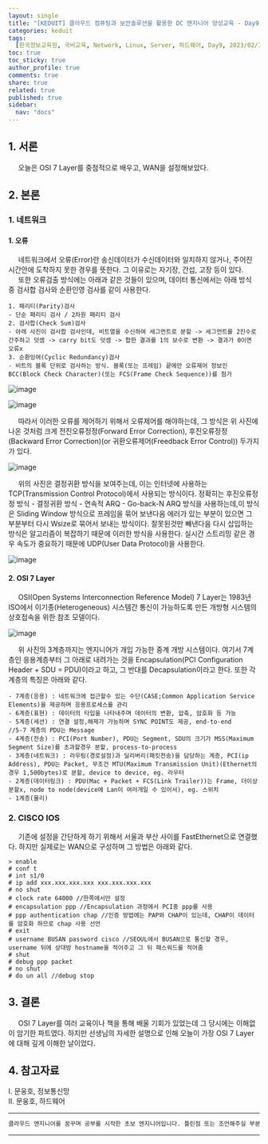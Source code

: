 ```yaml
---
layout: single
title: "[KEDUIT] 클라우드 컴퓨팅과 보안솔루션을 활용한 DC 엔지니어 양성교육 - Day9"
categories: keduit
tags:
  [한국정보교육원, 국비교육, Network, Linux, Server, 하드웨어, Day9, 2023/02/16]
toc: true
toc_sticky: true
author_profile: true
comments: true
share: true
related: true
published: true
sidebar:
  nav: "docs"
---
```


## 1. 서론

&nbsp;&nbsp;&nbsp;&nbsp; 오늘은 OSI 7 Layer를 중점적으로 배우고, WAN을 설정해보았다.

## 2. 본론

### 1. 네트워크

#### 1. 오류

&nbsp;&nbsp;&nbsp;&nbsp; 네트워크에서 오류(Error)란 송신데이터가 수신데이터와 일치하지 않거나, 주어진 시간안에 도착하지 못한 경우를 뜻한다. 그 이유로는 자기장, 간섭, 고장 등이 있다.  
&nbsp;&nbsp;&nbsp;&nbsp; 또한 오류검출 방식에는 아래과 같은 것들이 있으며, 데이터 통신에서는 아래 방식 중 검사합 검사와 순환인영 검사를 같이 사용한다.

```
1. 패리티(Parity)검사
- 단순 패리티 검사 / 2차원 패리티 검사
2. 검사합(Check Sum)검사
- 아래 사진이 검사합 검사인데, 비트열을 수신하여 세그먼트로 분할 -> 세그먼트를 2진수로 간주하고 덧셈 -> carry bit도 덧셈 -> 합한 결과를 1의 보수로 변환 -> 결과가 0이면 오류x
3. 순환잉여(Cyclic Redundancy)검사
- 비트의 블록 단위로 검사하는 방식. 블록(또는 프레임) 끝에만 오류제어 정보인 BCC(Block Check Character)(또는 FCS(Frame Check Sequence))를 첨가
```

![image](https://user-images.githubusercontent.com/124491456/219241462-cd15e010-3825-43d8-b1e8-57cbab4d2ef7.png)

![image](https://user-images.githubusercontent.com/124491456/219227112-a8c9a23f-23ac-4aba-b491-638d65db1068.png)

&nbsp;&nbsp;&nbsp;&nbsp; 따라서 이러한 오류를 제어하기 위해서 오류제어를 해야하는데, 그 방식은 위 사진에 나온 것처럼 크게 전진오류정정(Forward Error Correction), 후진오류정정(Backward Error Correction)(or 귀환오류제어(Freedback Error Control)) 두가지가 있다.

![image](https://user-images.githubusercontent.com/124491456/219227439-adb33c24-5f46-4bdc-93ac-94e8684de55e.png)

&nbsp;&nbsp;&nbsp;&nbsp; 위의 사진은 결정귀환 방식을 보여주는데, 이는 인터넷에 사용하는 TCP(Transmission Control Protocol)에서 사용되는 방식이다. 정확히는 후진오류정정 방식 - 결정귀환 방식 - 연속적 ARQ - Go-back-N ARQ 방식을 사용하는데,이 방식은 Sliding Window 방식으로 프레임을 묶어 보낸다음 에러가 있는 부분이 있으면 그 부분부터 다시 Wsize로 묶어서 보내는 방식이다. 잘못된것만 빼낸다음 다시 삽입하는 방식은 알고리즘이 복잡하기 때문에 이러한 방식을 사용한다. 실시간 스트리밍 같은 경우 속도가 중요하기 때문에 UDP(User Data Protocol)을 사용한다.

![image](https://user-images.githubusercontent.com/124491456/219247020-c04cb95e-8850-4a98-a9e1-52290f8d5583.png)

#### 2. OSI 7 Layer

&nbsp;&nbsp;&nbsp;&nbsp; OSI(Open Systems Interconnection Reference Model) 7 Layer는 1983년 ISO에서 이기종(Heterogeneous) 시스템간 통신이 가능하도록 만든 개방형 시스템의 상호접속을 위한 참조 모델이다.

![image](https://user-images.githubusercontent.com/124491456/226091798-902f173c-0d4a-4a68-9c19-3a371dd878b2.png)

&nbsp;&nbsp;&nbsp;&nbsp; 위 사진의 3계층까지는 엔지니어가 개입 가능한 중계 개방 시스템이다. 여기서 7계층인 응용계층부터 그 아래로 내려가는 것을 Encapsulation(PCI Configuration Header + SDU = PDU)이라고 하고, 그 반대를 Decapsulation이라고 한다. 또한 각 계층의 특징은 아래와 같다.

```
- 7계층(응용) : 네트워크에 접근할수 있는 수단(CASE;Common Application Service Elements)을 제공하며 응용프로세스를 관리
- 6계층(표현) : 데이터의 타입을 나타내주며 데이터의 변환, 압축, 암호화 등 가능
- 5계층(세션) : 연결 설정,해제가 가능하며 SYNC POINT도 제공, end-to-end
//5-7 계층의 PDU는 Message
- 4계층(전송) : PCI(Port Number), PDU는 Segment, SDU의 크기가 MSS(Maximum Segment Size)를 초과할경우 분할, process-to-process
- 3계층(네트워크) : 라우팅(경로설정)과 딜리버리(패킷전송)을 담당하는 계층, PCI(ip Address), PDU는 Packet, 무조건 MTU(Maximum Transmission Unit)(Ethernet의 경우 1,500bytes)로 분할, device to device, eg. 라우터
- 2계층(데이터링크) : PDU(Mac + Packet + FCS(Link Trailer))는 Frame, 더이상 분할x, node to node(device에 Lan이 여러개일 수 있어서), eg. 스위치
- 1계층(물리)
```

### 2. CISCO IOS

&nbsp;&nbsp;&nbsp;&nbsp; 기존에 설정을 간단하게 하기 위해서 서울과 부산 사이를 FastEthernet으로 연결했다. 하지만 실제로는 WAN으로 구성하며 그 방법은 아래와 같다.

```
> enable
# conf t
# int s1/0
# ip add xxx.xxx.xxx.xxx xxx.xxx.xxx.xxx
# no shut
# clock rate 64000 //한쪽에서만 설정
# encapsulation ppp //Encapsulation 과정에서 PCI중 ppp를 사용
# ppp authentication chap //인증 방법에는 PAP와 CHAP이 있는데, CHAP이 데이터를 암호화 하므로 chap 사용 선언
# exit
# username BUSAN password cisco //SEOUL에서 BUSAN으로 통신할 경우, username 뒤에 상대방 hostname을 적어주고 그 뒤 패스워드를 적어줌
# shut
# debug ppp packet
# no shut
# do un all //debug stop
```

## 3. 결론

&nbsp;&nbsp;&nbsp;&nbsp; OSI 7 Layer를 여러 교육이나 책을 통해 배울 기회가 있었는데 그 당시에는 이해없이 암기한 파트였다. 하지만 선생님의 자세한 설명으로 인해 오늘이 가장 OSI 7 Layer에 대해 깊게 이해한 날이었다.

## 4. 참고자료

Ⅰ. 문웅호, 정보통신망  
Ⅱ. 문웅호, 하드웨어

---

```bash
클라우드 엔지니어를 꿈꾸며 공부를 시작한 초보 엔지니어입니다. 틀린점 또는 조언해주실 부분이 있으시면 친절하게 댓글 부탁드립니다. 방문해 주셔서 감사합니다 :)
```

---
